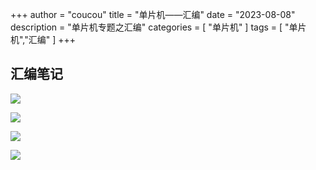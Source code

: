 +++
author = "coucou"
title = "单片机——汇编"
date = "2023-08-08"
description = "单片机专题之汇编"
categories = [
    "单片机"
]
tags = [
    "单片机","汇编"
]
+++

## 汇编笔记

![](1.jpg)

![](2.jpg)

![](3.jpg)

![](4.jpg)
